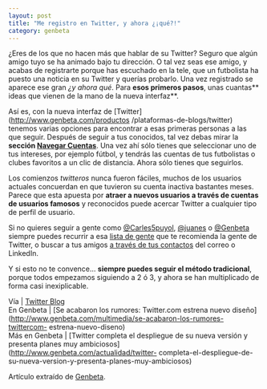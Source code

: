 ```yaml
---
layout: post
title: "Me registro en Twitter, y ahora ¿¡qué?!"
category: genbeta
---
```




¿Eres de los que no hacen más que hablar de su Twitter? Seguro que algún amigo
tuyo se ha animado bajo tu dirección. O tal vez seas ese amigo, y acabas de
registrarte porque has escuchado en la tele, que un futbolista ha puesto una
noticia en su Twitter y querías probarlo. Una vez registrado se aparece ese
gran _¿y ahora qué_. Para **esos primeros pasos**, unas cuantas** ideas que
vienen de la mano de la nueva interfaz**.

Así es, con la nueva interfaz de [Twitter](http://www.genbeta.com/productos
/plataformas-de-blogs/twitter) tenemos varias opciones para encontrar a esas
primeras personas a las que seguir. Después de seguir a tus conocidos, tal vez
debas mirar la **sección [Navegar
Cuentas](http://twitter.com/#!/who_to_follow/interests)**. Una vez ahí sólo
tienes que seleccionar uno de tus intereses, por ejemplo fútbol, y tendrás las
cuentas de tus futbolistas o clubes favoritos a un clic de distancia. Ahora
sólo tienes que seguirlos.

Los comienzos _twitteros_ nunca fueron fáciles, muchos de los usuarios
actuales concuerdan en que tuvieron su cuenta inactiva bastantes meses. Parece
que esta apuesta por **atraer a nuevos usuarios a través de cuentas de
usuarios famosos** y reconocidos puede acercar Twitter a cualquier tipo de
perfil de usuario.  
  
Si no quieres seguir a gente como
[@Carles5puyol](http://twitter.com/#!/Carles5puyol),
[@juanes](http://twitter.com/#!/juanes) o
[@Genbeta](http://twitter.com/#!/genbeta) siempre puedes recurrir a esa [lista
de gente](http://twitter.com/#!/who_to_follow/suggestions) que te recomienda
la gente de Twitter, o buscar a tus amigos [a través de tus
contactos](http://twitter.com/#!/who_to_follow/import) del correo o LinkedIn.

Y si esto no te convence… **siempre puedes seguir el método tradicional**,
porque todos empezamos siguiendo a 2 ó 3, y ahora se han multiplicado de forma
casi inexiplicable.

Vía | [Twitter Blog](http://blog.twitter.com/2010/10/twittertip.html)  
En Genbeta | [Se acabaron los rumores: Twitter.com estrena nuevo
diseño](http://www.genbeta.com/multimedia/se-acabaron-los-rumores-twittercom-
estrena-nuevo-diseno)  
Más en Genbeta | [Twitter completa el despliegue de su nueva versión y
presenta planes muy ambiciosos](http://www.genbeta.com/actualidad/twitter-
completa-el-despliegue-de-su-nueva-version-y-presenta-planes-muy-ambiciosos)

Artículo extraído de [Genbeta](http://www.genbeta.com).